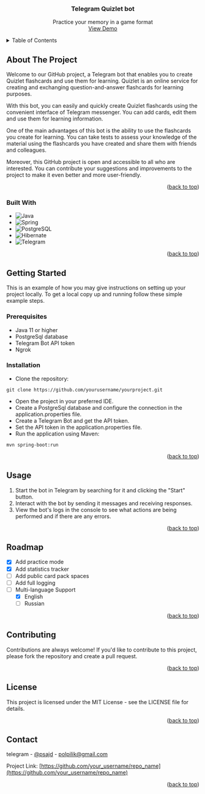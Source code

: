 <a name="readme-top"></a>

<link rel="stylesheet" href="https://cdnjs.cloudflare.com/ajax/libs/font-awesome/5.15.3/css/all.min.css" integrity="sha512-YTtf6vzDmg/73MSKK+8sWJCBsZvPMItaT9gX1+yJ7WuqxvH22px97ohKDJgI8Zs1sZvF4pI1MD4X4yR17DElkg==" crossorigin="anonymous" referrerpolicy="no-referrer" />

<br />
<div align="center">
<h3 align="center">Telegram Quizlet bot</h3>

  <p align="center">
    Practice your memory in a game format
    <br/>
     <a href="https://github.com/psajd/quizletBot/blob/main/Demo.md">View Demo</a>
</p>
</div>


<details>
  <summary>Table of Contents</summary>
  <ol>
    <li>
      <a href="#about-the-project">About The Project</a>
      <ul>
        <li><a href="#built-with">Built With</a></li>
      </ul>
    </li>
    <li>
      <a href="#getting-started">Getting Started</a>
      <ul>
        <li><a href="#prerequisites">Prerequisites</a></li>
        <li><a href="#installation">Installation</a></li>
      </ul>
    </li>
    <li><a href="#usage">Usage</a></li>
    <li><a href="#roadmap">Roadmap</a></li>
    <li><a href="#contributing">Contributing</a></li>
    <li><a href="#license">License</a></li>
    <li><a href="#contact">Contact</a></li>
  </ol>
</details>

## About The Project

Welcome to our GitHub project, a Telegram bot that enables you to create Quizlet flashcards and use them for learning.
Quizlet is an online service for creating and exchanging question-and-answer flashcards for learning purposes.

With this bot, you can easily and quickly create Quizlet flashcards using the convenient interface of Telegram
messenger.
You can add cards, edit them and use them for learning information.

One of the main advantages of this bot is the ability to use the flashcards you create for learning.
You can take tests to assess your knowledge of the material using the flashcards you have created and share them with
friends and colleagues.

Moreover, this GitHub project is open and accessible to all who are interested.
You can contribute your suggestions and improvements to the project to make it even better and more user-friendly.

<p align="right">(<a href="#readme-top">back to top</a>)</p>

### Built With

* ![Java][java]
* ![Spring][spring]
* ![PostgreSQL][postgre]
* ![Hibernate][hibernate]
* ![Telegram][Telegram]

<p align="right">(<a href="#readme-top">back to top</a>)</p>

## Getting Started

This is an example of how you may give instructions on setting up your project locally.
To get a local copy up and running follow these simple example steps.

### Prerequisites

- Java 11 or higher
- PostgreSql database
- Telegram Bot API token
- Ngrok

### Installation

- Clone the repository:

```
git clone https://github.com/yourusername/yourproject.git
```

- Open the project in your preferred IDE.
- Create a PostgreSql database and configure the connection in the application.properties file.
- Create a Telegram Bot and get the API token.
- Set the API token in the application.properties file.
- Run the application using Maven:

```
mvn spring-boot:run
```

<p align="right">(<a href="#readme-top">back to top</a>)</p>

## Usage

1. Start the bot in Telegram by searching for it and clicking the "Start" button.
2. Interact with the bot by sending it messages and receiving responses.
3. View the bot's logs in the console to see what actions are being performed and if there are any errors.

<p align="right">(<a href="#readme-top">back to top</a>)</p>

## Roadmap

- [x] Add practice mode
- [x] Add statistics tracker
- [ ] Add public card pack spaces
- [ ] Add full logging
- [ ] Multi-language Support
    - [x] English
    - [ ] Russian

<p align="right">(<a href="#readme-top">back to top</a>)</p>



<!-- CONTRIBUTING -->

## Contributing

Contributions are always welcome! If you'd like to contribute to this project,
please fork the repository and create a pull request.

<p align="right">(<a href="#readme-top">back to top</a>)</p>

<!-- LICENSE -->

## License

This project is licensed under the MIT License - see the LICENSE file for details.

<p align="right">(<a href="#readme-top">back to top</a>)</p>



<!-- CONTACT -->

## Contact

telegram - [@psajd](https://twitter.com/your_username) - polpilik@gmail.com

Project Link: [https://github.com/your_username/repo_name](https://github.com/your_username/repo_name)

<p align="right">(<a href="#readme-top">back to top</a>)</p>


[java]: https://img.shields.io/badge/Java-ED8B00?style=for-the-badge&logo=java&logoColor=white


[spring]: https://img.shields.io/badge/Spring-6DB33F?style=for-the-badge&logo=spring&logoColor=white


[postgre]: https://img.shields.io/badge/PostgreSQL-316192?style=for-the-badge&logo=postgresql&logoColor=white


[hibernate]: https://img.shields.io/badge/Hibernate-59666C?style=for-the-badge&logo=Hibernate&logoColor=white


[Telegram]: https://img.shields.io/badge/Telegram-2CA5E0?style=for-the-badge&logo=telegram&logoColor=white

